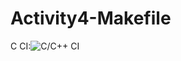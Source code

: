 # Activity4-Makefile
C CI:![C/C++ CI](https://github.com/99002765/Activity4-Makefile/workflows/C/C++%20CI/badge.svg)
